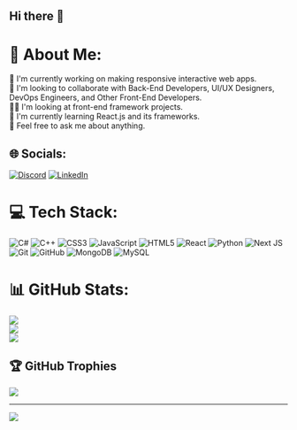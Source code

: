 ## Hi there 👋

# 💫 About Me:
🔨 I'm currently working on making responsive interactive web apps.<br>🤝 I'm looking to collaborate with Back-End Developers, UI/UX Designers, DevOps Engineers, and Other Front-End Developers.<br>🙋‍♂️ I'm looking at front-end framework projects.<br>🌱 I'm currently learning React.js and its frameworks.<br>💌 Feel free to ask me about anything.


## 🌐 Socials:
[![Discord](https://img.shields.io/badge/Discord-%237289DA.svg?logo=discord&logoColor=white)](https://discord.gg/abdulrahmanzaki) [![LinkedIn](https://img.shields.io/badge/LinkedIn-%230077B5.svg?logo=linkedin&logoColor=white)](https://linkedin.com/in/https://www.linkedin.com/in/abdulrahman-ahmed-zaki-445810231/) 

# 💻 Tech Stack:
![C#](https://img.shields.io/badge/c%23-%23239120.svg?style=flat&logo=csharp&logoColor=white) ![C++](https://img.shields.io/badge/c++-%2300599C.svg?style=flat&logo=c%2B%2B&logoColor=white) ![CSS3](https://img.shields.io/badge/css3-%231572B6.svg?style=flat&logo=css3&logoColor=white) ![JavaScript](https://img.shields.io/badge/javascript-%23323330.svg?style=flat&logo=javascript&logoColor=%23F7DF1E) ![HTML5](https://img.shields.io/badge/html5-%23E34F26.svg?style=flat&logo=html5&logoColor=white) ![React](https://img.shields.io/badge/react-%2320232a.svg?style=flat&logo=react&logoColor=%2361DAFB) ![Python](https://img.shields.io/badge/python-3670A0?style=flat&logo=python&logoColor=ffdd54) ![Next JS](https://img.shields.io/badge/Next-black?style=flat&logo=next.js&logoColor=white) ![Git](https://img.shields.io/badge/git-%23F05033.svg?style=flat&logo=git&logoColor=white) ![GitHub](https://img.shields.io/badge/github-%23121011.svg?style=flat&logo=github&logoColor=white) ![MongoDB](https://img.shields.io/badge/MongoDB-%234ea94b.svg?style=flat&logo=mongodb&logoColor=white) ![MySQL](https://img.shields.io/badge/mysql-4479A1.svg?style=flat&logo=mysql&logoColor=white)
# 📊 GitHub Stats:
![](https://github-readme-stats.vercel.app/api?username=AbdulrahmanZaki&theme=synthwave&hide_border=false&include_all_commits=false&count_private=false)<br/>
![](https://github-readme-streak-stats.herokuapp.com/?user=AbdulrahmanZaki&theme=synthwave&hide_border=false)<br/>
![](https://github-readme-stats.vercel.app/api/top-langs/?username=AbdulrahmanZaki&theme=synthwave&hide_border=false&include_all_commits=false&count_private=false&layout=compact)

## 🏆 GitHub Trophies
![](https://github-profile-trophy.vercel.app/?username=AbdulrahmanZaki&theme=dracula&no-frame=false&no-bg=false&margin-w=4)

---
[![](https://visitcount.itsvg.in/api?id=AbdulrahmanZaki&icon=0&color=0)](https://visitcount.itsvg.in)

<!-- Proudly created with GPRM ( https://gprm.itsvg.in ) -->
